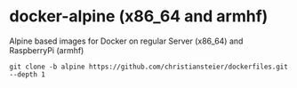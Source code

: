 # docker-alpine (x86_64 and armhf)
Alpine based images for Docker on regular Server (x86_64) and RaspberryPi (armhf)

```
git clone -b alpine https://github.com/christiansteier/dockerfiles.git --depth 1
```

